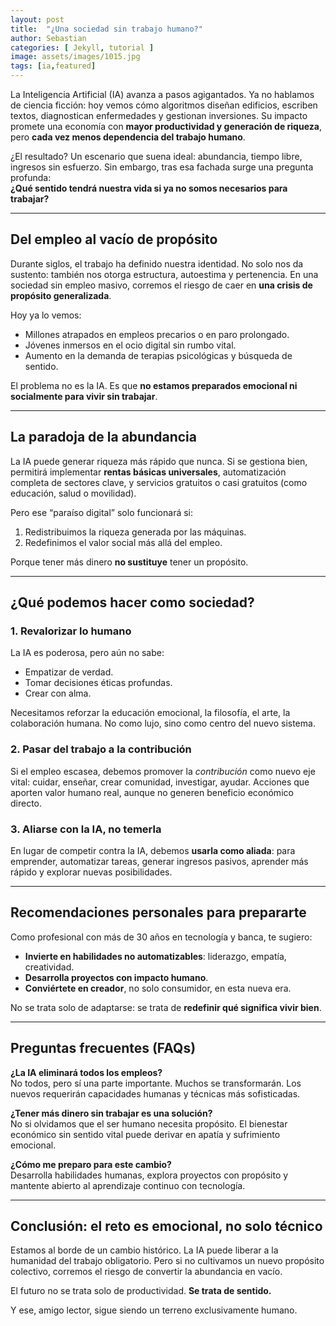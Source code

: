 ```yaml
---
layout: post
title:  "¿Una sociedad sin trabajo humano?"
author: Sebastian
categories: [ Jekyll, tutorial ]
image: assets/images/1015.jpg
tags: [ia,featured]
---
```

La Inteligencia Artificial (IA) avanza a pasos agigantados. Ya no hablamos de ciencia ficción: hoy vemos cómo algoritmos diseñan edificios, escriben textos, diagnostican enfermedades y gestionan inversiones. Su impacto promete una economía con **mayor productividad y generación de riqueza**, pero **cada vez menos dependencia del trabajo humano**.

¿El resultado? Un escenario que suena ideal: abundancia, tiempo libre, ingresos sin esfuerzo. Sin embargo, tras esa fachada surge una pregunta profunda:  
**¿Qué sentido tendrá nuestra vida si ya no somos necesarios para trabajar?**

---

## Del empleo al vacío de propósito

Durante siglos, el trabajo ha definido nuestra identidad. No solo nos da sustento: también nos otorga estructura, autoestima y pertenencia. En una sociedad sin empleo masivo, corremos el riesgo de caer en **una crisis de propósito generalizada**.

Hoy ya lo vemos:

- Millones atrapados en empleos precarios o en paro prolongado.  
- Jóvenes inmersos en el ocio digital sin rumbo vital.  
- Aumento en la demanda de terapias psicológicas y búsqueda de sentido.

El problema no es la IA. Es que **no estamos preparados emocional ni socialmente para vivir sin trabajar**.

---

## La paradoja de la abundancia

La IA puede generar riqueza más rápido que nunca. Si se gestiona bien, permitirá implementar **rentas básicas universales**, automatización completa de sectores clave, y servicios gratuitos o casi gratuitos (como educación, salud o movilidad).

Pero ese “paraíso digital” solo funcionará si:

1. Redistribuimos la riqueza generada por las máquinas.  
2. Redefinimos el valor social más allá del empleo.

Porque tener más dinero **no sustituye** tener un propósito.

---

## ¿Qué podemos hacer como sociedad?

### 1. Revalorizar lo humano

La IA es poderosa, pero aún no sabe:

- Empatizar de verdad.  
- Tomar decisiones éticas profundas.  
- Crear con alma.

Necesitamos reforzar la educación emocional, la filosofía, el arte, la colaboración humana. No como lujo, sino como centro del nuevo sistema.

### 2. Pasar del trabajo a la contribución

Si el empleo escasea, debemos promover la *contribución* como nuevo eje vital: cuidar, enseñar, crear comunidad, investigar, ayudar. Acciones que aporten valor humano real, aunque no generen beneficio económico directo.

### 3. Aliarse con la IA, no temerla

En lugar de competir contra la IA, debemos **usarla como aliada**: para emprender, automatizar tareas, generar ingresos pasivos, aprender más rápido y explorar nuevas posibilidades.

---

## Recomendaciones personales para prepararte

Como profesional con más de 30 años en tecnología y banca, te sugiero:

- **Invierte en habilidades no automatizables**: liderazgo, empatía, creatividad.  
- **Desarrolla proyectos con impacto humano**.  
- **Conviértete en creador**, no solo consumidor, en esta nueva era.

No se trata solo de adaptarse: se trata de **redefinir qué significa vivir bien**.

---

## Preguntas frecuentes (FAQs)

**¿La IA eliminará todos los empleos?**  
No todos, pero sí una parte importante. Muchos se transformarán. Los nuevos requerirán capacidades humanas y técnicas más sofisticadas.

**¿Tener más dinero sin trabajar es una solución?**  
No si olvidamos que el ser humano necesita propósito. El bienestar económico sin sentido vital puede derivar en apatía y sufrimiento emocional.

**¿Cómo me preparo para este cambio?**  
Desarrolla habilidades humanas, explora proyectos con propósito y mantente abierto al aprendizaje continuo con tecnología.

---

## Conclusión: el reto es emocional, no solo técnico

Estamos al borde de un cambio histórico. La IA puede liberar a la humanidad del trabajo obligatorio. Pero si no cultivamos un nuevo propósito colectivo, corremos el riesgo de convertir la abundancia en vacío.

El futuro no se trata solo de productividad. **Se trata de sentido.**

Y ese, amigo lector, sigue siendo un terreno exclusivamente humano.
